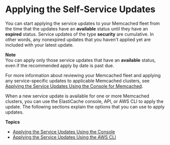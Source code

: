 # Applying the Self\-Service Updates<a name="applying-updates"></a>

You can start applying the service updates to your Memcached fleet from the time that the updates have an **available** status until they have an **expired** status\. Service updates of the type **security** are cumulative\. In other words, any nonexpired updates that you haven't applied yet are included with your latest update\.

**Note**  
You can apply only those service updates that have an **available** status, even if the recommended apply by date is past due\. 

For more information about reviewing your Memcached fleet and applying any service\-specific updates to applicable Memcached clusters, see [Applying the Service Updates Using the Console for Memcached](applying-updates-console.md#applying-updates-console-memcached-console)\.

When a new service update is available for one or more Memcached clusters, you can use the ElastiCache console, API, or AWS CLI to apply the update\. The following sections explain the options that you can use to apply updates\.

**Topics**
+ [Applying the Service Updates Using the Console](applying-updates-console.md)
+ [Applying the Service Updates Using the AWS CLI](applying-updates-cli-memcached.md)